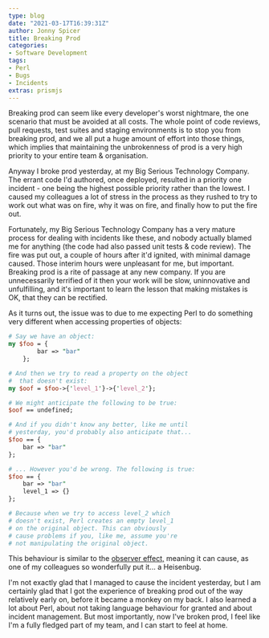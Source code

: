 ```yaml
---
type: blog
date: "2021-03-17T16:39:31Z"
author: Jonny Spicer
title: Breaking Prod
categories:
- Software Development
tags:
- Perl
- Bugs
- Incidents
extras: prismjs
---
```

Breaking prod can seem like every developer's worst nightmare, the one scenario that must be avoided at all costs. The whole point of code reviews, pull requests, test suites and
staging environments is to stop you from breaking prod, and we all put a huge amount of effort into those things, which implies that maintaining the unbrokenness of prod is a very
high priority to your entire team & organisation.

Anyway I broke prod yesterday, at my Big Serious Technology Company. The errant code I'd authored, once deployed, resulted in a priority one incident - one being the highest possible
priority rather than the lowest. I caused my colleagues a lot of stress in the process as they rushed to try to work out what was on fire, why it was on fire, and finally how to put
the fire out.

Fortunately, my Big Serious Technology Company has a very mature process for dealing with incidents like these, and nobody actually blamed me for anything (the code had also passed
unit tests & code review). The fire was put out, a couple of hours after it'd ignited, with minimal damage caused. Those interim hours were unpleasant for me, but important. Breaking
prod is a rite of passage at any new company. If you are unnecessarily terrified of it then your work will be slow, uninnovative and unfulfilling, and it's important to learn the
lesson that making mistakes is OK, that they can be rectified.

As it turns out, the issue was to due to me expecting Perl to do something very different when accessing properties of objects:

```perl
# Say we have an object:
my $foo = {
        bar => "bar"
    };

# And then we try to read a property on the object
#  that doesn't exist:
my $oof = $foo->{'level_1'}->{'level_2'};

# We might anticipate the following to be true:
$oof == undefined;

# And if you didn't know any better, like me until 
# yesterday, you'd probably also anticipate that...
$foo == {
    bar => "bar"
};

# ... However you'd be wrong. The following is true:
$foo == {
    bar => "bar"
    level_1 => {}
};

# Because when we try to access level_2 which
# doesn't exist, Perl creates an empty level_1
# on the original object. This can obviously
# cause problems if you, like me, assume you're
# not manipulating the original object. 
```

This behaviour is similar to the [observer effect,](https://en.wikipedia.org/wiki/Observer_effect_(physics)) meaning it can cause, as one of my colleagues so wonderfully put it... a
Heisenbug.

I'm not exactly glad that I managed to cause the incident yesterday, but I am certainly glad that I got the experience of breaking prod out of the way relatively early on, before it
became a monkey on my back. I also learned a lot about Perl, about not taking language behaviour for granted and about incident management. But most importantly, now I've broken
prod, I feel like I'm a fully fledged part of my team, and I can start to feel at home.
